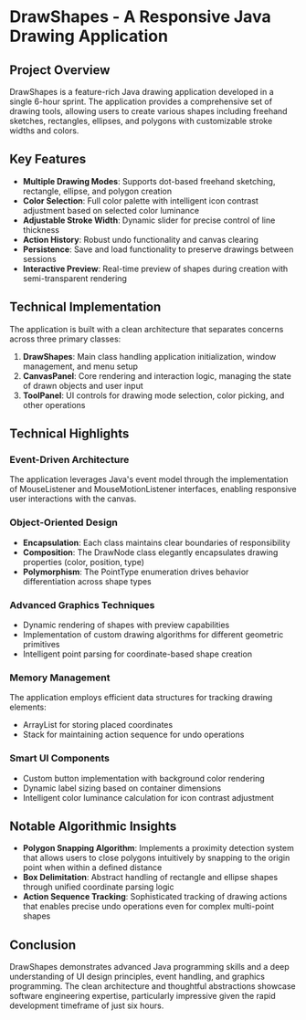 # DrawShapes - A Responsive Java Drawing Application

## Project Overview

DrawShapes is a feature-rich Java drawing application developed in a single 6-hour sprint. The application provides a comprehensive set of drawing tools, allowing users to create various shapes including freehand sketches, rectangles, ellipses, and polygons with customizable stroke widths and colors.

## Key Features

- **Multiple Drawing Modes**: Supports dot-based freehand sketching, rectangle, ellipse, and polygon creation
- **Color Selection**: Full color palette with intelligent icon contrast adjustment based on selected color luminance
- **Adjustable Stroke Width**: Dynamic slider for precise control of line thickness
- **Action History**: Robust undo functionality and canvas clearing
- **Persistence**: Save and load functionality to preserve drawings between sessions
- **Interactive Preview**: Real-time preview of shapes during creation with semi-transparent rendering

## Technical Implementation

The application is built with a clean architecture that separates concerns across three primary classes:

1. **DrawShapes**: Main class handling application initialization, window management, and menu setup
2. **CanvasPanel**: Core rendering and interaction logic, managing the state of drawn objects and user input
3. **ToolPanel**: UI controls for drawing mode selection, color picking, and other operations

## Technical Highlights

### Event-Driven Architecture
The application leverages Java's event model through the implementation of MouseListener and MouseMotionListener interfaces, enabling responsive user interactions with the canvas.

### Object-Oriented Design
- **Encapsulation**: Each class maintains clear boundaries of responsibility
- **Composition**: The DrawNode class elegantly encapsulates drawing properties (color, position, type)
- **Polymorphism**: The PointType enumeration drives behavior differentiation across shape types

### Advanced Graphics Techniques
- Dynamic rendering of shapes with preview capabilities
- Implementation of custom drawing algorithms for different geometric primitives
- Intelligent point parsing for coordinate-based shape creation

### Memory Management
The application employs efficient data structures for tracking drawing elements:
- ArrayList for storing placed coordinates
- Stack for maintaining action sequence for undo operations

### Smart UI Components
- Custom button implementation with background color rendering
- Dynamic label sizing based on container dimensions
- Intelligent color luminance calculation for icon contrast adjustment

## Notable Algorithmic Insights

- **Polygon Snapping Algorithm**: Implements a proximity detection system that allows users to close polygons intuitively by snapping to the origin point when within a defined distance
- **Box Delimitation**: Abstract handling of rectangle and ellipse shapes through unified coordinate parsing logic
- **Action Sequence Tracking**: Sophisticated tracking of drawing actions that enables precise undo operations even for complex multi-point shapes

## Conclusion

DrawShapes demonstrates advanced Java programming skills and a deep understanding of UI design principles, event handling, and graphics programming. The clean architecture and thoughtful abstractions showcase software engineering expertise, particularly impressive given the rapid development timeframe of just six hours.
